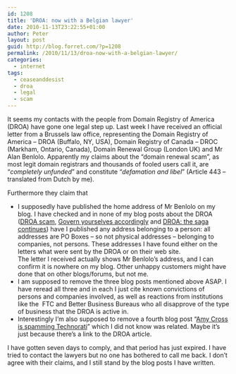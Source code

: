 ```yaml
---
id: 1208
title: 'DROA: now with a Belgian lawyer'
date: 2010-11-13T23:22:55+01:00
author: Peter
layout: post
guid: http://blog.forret.com/?p=1208
permalink: /2010/11/13/droa-now-with-a-belgian-lawyer/
categories:
  - internet
tags:
  - ceaseanddesist
  - droa
  - legal
  - scam
---
```

It seems my contacts with the people from Domain Registry of America (DROA) have gone one legal step up. Last week I have received an official letter from a Brussels law office, representing the Domain Registry of America &#8211; DROA (Buffalo, NY, USA), Domain Registry of Canada &#8211; DROC (Markham, Ontario, Canada), Domain Renewal Group (London UK) and Mr Alan Benlolo. Apparently my claims about the &#8220;domain renewal scam&#8221;, as most legit domain registrars and thousands of fooled users call it, are &#8220;_completely unfunded_&#8221; and constitute &#8220;_defamation and libel_&#8221; (Article 443 &#8211; translated from Dutch by me).

Furthermore they claim that

  * I supposedly have published the home address of Mr Benlolo on my blog. I have checked and in none of my blog posts about the DROA ([DROA scam](http://blog.forret.com/2004/12/domain-registry-of-america-scam/), [Govern yourselves accordingly](http://blog.forret.com/2007/03/govern-yourselves-accordingly/) and [DROA: the saga continues](http://blog.forret.com/2010/09/droa-the-saga-continues/)) have I published any address belonging to a person: all addresses are PO Boxes &#8211; so not physical addresses &#8211; belonging to companies, not persons. These addresses I have found either on the letters what were sent by the DROA or on their web site.  
    The letter I received actually shows Mr Benlolo&#8217;s address, and I can confirm it is nowhere on my blog. Other unhappy customers might have done that on other blogs/forums, but not me.
  * I am supposed to remove the three blog posts mentioned above ASAP. I have reread all three and in each I just cite known convictions of persons and companies involved, as well as reactions from institutions like the  FTC and Better Business Bureaus who all disapprove of the type of business that the DROA is active in.
  * Interestingly I&#8217;m also supposed to remove a fourth blog post &#8220;[Amy Cross is spamming Technorati](http://blog.forret.com/2005/07/amy-cross-spamming-technorati/)&#8221; which I did not know was related. Maybe it&#8217;s just because there&#8217;s a link to the DROA article.

I have gotten seven days to comply, and that period has just expired. I have tried to contact the lawyers but no one has bothered to call me back. I don&#8217;t agree with their claims, and I still stand by the blog posts I have written.
